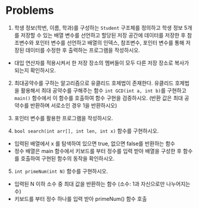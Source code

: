 
# Problems 

1.  학생 정보(학번, 이름, 학과)를 구성하는 ```Student``` 구조체를 정의하고 학생 정보 5개를 저장할 수 있는 배열 변수를 선언하고 할당된 저장 공간에 데이터를 저장한 후 참조변수와 포인터 변수를 선언하고 배열의 인덱스, 참조변수, 포인터 변수를 통해 저장된 데이터를 수정한 후 출력하는 프로그램을 작성하시오.
   -  대입 연산자를 적용시켜서 한 저장 장소의 멤버들이 모두 다른 저장 장소로 복사가 되는지 확인하시오.

2. 최대공약수를 구하는 알고리즘으로 유클리드 호제법이 존재한다. 유클리드 호제법을 활용해서 최대 공약수를 구해주는 함수 ```int GCD(int a, int b)```를 구현하고 ```main()``` 함수에서 이 함수를 호출하여 함수 구현을 검증하시오. (반환 값은 최대 공약수를 반환하며 서로소인 경우 1을 반환하시오)

3. 포인터 변수를 활용한 프로그램을 작성하시오.

4. ```bool search(int arr[], int len, int x)``` 함수를 구현하시오.
  - 입력된 배열에서 x 를 탐색하여 있으면 true, 없으면 false를 반환하는 함수 
  - 정수 배열은  main 함수에서 키보드를 부터 정수를 입력 받아 배열을 구성한 후 함수를 호출하여 구현된 함수의 동작을 확인하시오.

5. ```int primeNum(int N)``` 함수를 구현하시오. 
  - 입력된 N 이하 소수 중 최대 값을 반환하는 함수 (소수: 1과 자신으로만 나누어지는 수) 
  - 키보드를 부터 정수 하나를 입력 받아 primeNum() 함수 호출 
